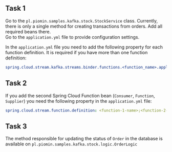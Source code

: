## Task 1

Go to the `pl.piomin.samples.kafka.stock.StockService` class. Currently, there is only a single method for creating transactions from orders. Add all required beans there. \
Go to the `application.yml` file to provide configuration settings.

In the `application.yml` file you need to add the following property for each function definition. It is required if you have more than one function definition:
```yaml
spring.cloud.stream.kafka.streams.binder.functions.<function_name>.applicationId: <unique_name>
```

## Task 2

If you add the second Spring Cloud Function bean (`Consumer`, `Function`, `Supplier`) you need the following property in the `application.yml` file:
```yaml
spring.cloud.stream.function.definition: <function-1-name>;<function-2-name>
```

## Task 3

The method responsible for updating the status of `Order` in the database is available on `pl.piomin.samples.kafka.stock.logic.OrderLogic`